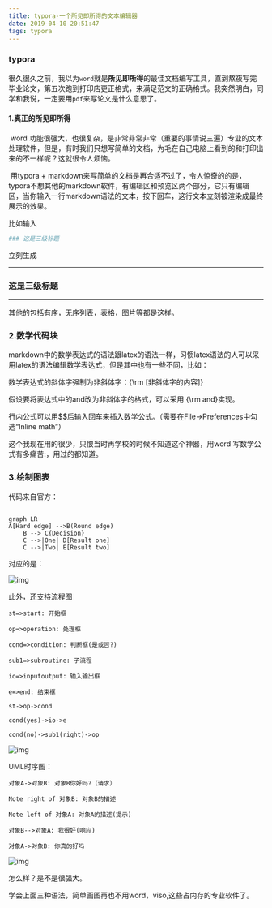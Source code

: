 ```yaml
---
title: typora-一个所见即所得的文本编辑器
date: 2019-04-10 20:51:47
tags: typora
---
```


### typora

​	很久很久之前，我以为`word`就是**所见即所得**的最佳文档编写工具，直到熬夜写完毕业论文，第五次跑到打印店更正格式，来满足范文的正确格式。我突然明白，同学和我说，一定要用`pdf`来写论文是什么意思了。

#### 1.真正的所见即所得



​	word 功能很强大，也很复杂，是非常非常非常（重要的事情说三遍）专业的文本处理软件，但是，有时我们只想写简单的文档，为毛在自己电脑上看到的和打印出来的不一样呢？这就很令人烦恼。

​	用typora + markdown来写简单的文档是再合适不过了，令人惊奇的的是，typora不想其他的markdown软件，有编辑区和预览区两个部分，它只有编辑区，当你输入一行markdown语法的文本，按下回车，这行文本立刻被渲染成最终展示的效果。

比如输入  

```sh
### 这是三级标题
```

立刻生成

------



### 这是三级标题

------



其他的包括有序，无序列表，表格，图片等都是这样。



### 2.数学代码块

​	markdown中的数学表达式的语法跟latex的语法一样，习惯latex语法的人可以采用latex的语法编辑数学表达式，但是其中也有一些不同，比如：

数学表达式的斜体字强制为非斜体字：{\rm [非斜体字的内容]}

假设要将表达式中的and改为非斜体字的格式，可以采用 {\rm and}实现。

行内公式可以用$$后输入回车来插入数学公式。（需要在File->Preferences中勾选“Inline math”）

这个我现在用的很少，只恨当时再学校的时候不知道这个神器，用word 写数学公式有多痛苦:，用过的都知道。

### 3.绘制图表

代码来自官方：

```shell

graph LR
A[Hard edge] -->B(Round edge)
    B --> C{Decision}
    C -->|One| D[Result one]
    C -->|Two| E[Result two]

```

对应的是：

![img](https://wx4.sinaimg.cn/mw1024/bca3c023gy1g1xv6mmn64j20wm07sjrb.jpg)

此外，还支持流程图

```shell
st=>start: 开始框

op=>operation: 处理框

cond=>condition: 判断框(是或否?)

sub1=>subroutine: 子流程

io=>inputoutput: 输入输出框

e=>end: 结束框

st->op->cond

cond(yes)->io->e

cond(no)->sub1(right)->op
```

![img](https://wx3.sinaimg.cn/mw1024/bca3c023gy1g1xv6mhti3j20wn0hrjrk.jpg)

UML时序图：

```/shell
对象A->对象B: 对象B你好吗?（请求）

Note right of 对象B: 对象B的描述

Note left of 对象A: 对象A的描述(提示)

对象B-->对象A: 我很好(响应)

对象A->对象B: 你真的好吗
```



![img](https://wx1.sinaimg.cn/mw1024/bca3c023gy1g1xv6mhnjkj20wk0b60ss.jpg)



怎么样？是不是很强大。



学会上面三种语法，简单画图再也不用word，viso,这些占内存的专业软件了。

